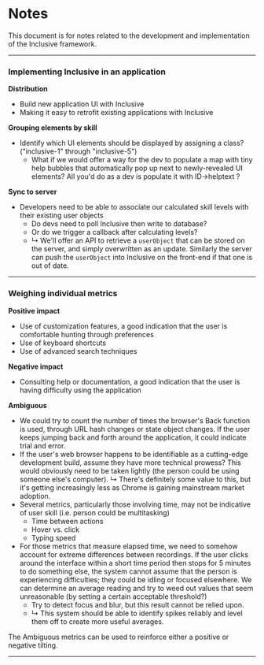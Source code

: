 # Notes

This document is for notes related to the development and implementation of the Inclusive framework.

---

### Implementing Inclusive in an application

__Distribution__

* Build new application UI with Inclusive
* Making it easy to retrofit existing applications with Inclusive

__Grouping elements by skill__

* Identify which UI elements should be displayed by assigning a class? ("inclusive-1" through "inclusive-5")
    * What if we would offer a way for the dev to populate a map with tiny help bubbles that automatically 
      pop up next to newly-revealed UI elements? All you'd do as a dev is populate it with ID->helptext ?

__Sync to server__

* Developers need to be able to associate our calculated skill levels with their existing user objects
    * Do devs need to poll Inclusive then write to database?
    * Or do we trigger a callback after calculating levels?
    * ↳ We'll offer an API to retrieve a `userObject` that can be stored on the server, and simply overwritten 
      as an update. Similarly the server can push the `userObject` into Inclusive on the front-end if that one
      is out of date.

---

### Weighing individual metrics

__Positive impact__

* Use of customization features, a good indication that the user is comfortable hunting through preferences
* Use of keyboard shortcuts
* Use of advanced search techniques

__Negative impact__

* Consulting help or documentation, a good indication that the user is having difficulty using the application

__Ambiguous__

* We could try to count the number of times the browser's Back function is used, through URL hash changes or state object changes.
  If the user keeps jumping back and forth around the application, it could indicate trial and error.
* If the user's web browser happens to be identifiable as a cutting-edge development build, assume they have more technical prowess?
  This would obviously need to be taken lightly (the person could be using someone else's computer).
  ↳ There's definitely some value to this, but it's getting increasingly less as Chrome is gaining mainstream market adoption.
* Several metrics, particularly those involving time, may not be indicative of user skill (i.e. person could be multitasking)
    * Time between actions
    * Hover vs. click
    * Typing speed
* For those metrics that measure elapsed time, we need to somehow account for extreme differences between recordings.
  If the user clicks around the interface within a short time period then stops for 5 minutes to do something else,
  the system cannot assume that the person is experiencing difficulties; they could be idling or focused elsewhere.
  We can determine an average reading and try to weed out values that seem unreasonable (by setting a certain acceptable threshold?)
    * Try to detect focus and blur, but this result cannot be relied upon.
    * ↳ This system should be able to identify spikes reliably and level them off to create more useful averages.

The Ambiguous metrics can be used to reinforce either a positive or negative tilting. 

---
